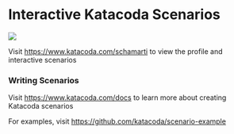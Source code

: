 # Interactive Katacoda Scenarios

[![](http://shields.katacoda.com/katacoda/schamarti/count.svg)](https://www.katacoda.com/schamarti "Get your profile on Katacoda.com")

Visit https://www.katacoda.com/schamarti to view the profile and interactive scenarios

### Writing Scenarios
Visit https://www.katacoda.com/docs to learn more about creating Katacoda scenarios

For examples, visit https://github.com/katacoda/scenario-example
